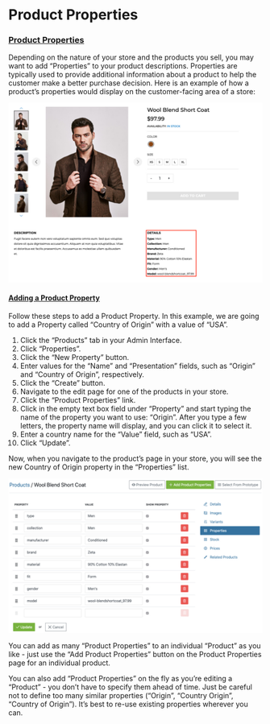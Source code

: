 # Product Properties

### [Product Properties](product-properties.md#product-properties) <a id="product-properties"></a>

Depending on the nature of your store and the products you sell, you may want to add “Properties” to your product descriptions. Properties are typically used to provide additional information about a product to help the customer make a better purchase decision. Here is an example of how a product’s properties would display on the customer-facing area of a store:

![New Product Variant](../.gitbook/assets/image%20%2887%29.png)

#### [Adding a Product Property](product-properties.md#adding-a-product-property) <a id="adding-a-product-property"></a>

Follow these steps to add a Product Property. In this example, we are going to add a Property called “Country of Origin” with a value of “USA”.

1. Click the “Products” tab in your Admin Interface.
2. Click “Properties”.
3. Click the “New Property” button.
4. Enter values for the “Name” and “Presentation” fields, such as “Origin” and “Country of Origin”, respectively.
5. Click the “Create” button.
6. Navigate to the edit page for one of the products in your store.
7. Click the “Product Properties” link.
8. Click in the empty text box field under “Property” and start typing the name of the property you want to use: “Origin”. After you type a few letters, the property name will display, and you can click it to select it.
9. Enter a country name for the “Value” field, such as “USA”.
10. Click “Update”.

Now, when you navigate to the product’s page in your store, you will see the new Country of Origin property in the “Properties” list.

![Properties List](../.gitbook/assets/image%20%2895%29.png)

You can add as many “Product Properties” to an individual “Product” as you like - just use the “Add Product Properties” button on the Product Properties page for an individual product.

You can also add “Product Properties” on the fly as you’re editing a “Product” - you don’t have to specify them ahead of time. Just be careful not to define too many similar properties \(“Origin”, “Country Origin”, “Country of Origin”\). It’s best to re-use existing properties wherever you can.

